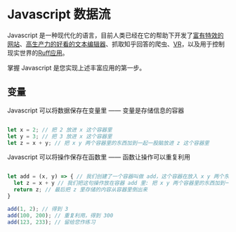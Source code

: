 # Javascript 数据流

Javascript 是一种现代化的语言，目前人类已经在它的帮助下开发了[富有特效的网站](http://www.kikk.be/2015)、[高生产力的好看的文本编辑器](https://www.zhihu.com/question/29984607)、抓取知乎回答的爬虫、[VR](https://techcrunch.com/2016/10/06/oculus-webvr/)，以及用于控制现实世界的[Ruff应用](https://github.com/RuffApps/Apps)。
  
掌握 Javascript 是您实现上述丰富应用的第一步。

## 变量

Javascript 可以将数据保存在变量里 —— 变量是存储信息的容器
  

```javascript

let x = 2; // 把 2 放进 x 这个容器里
let y = 3; // 把 3 放进 x 这个容器里
let z = x + y; // 把 x y 两个容器里的东西加到一起一股脑放进 z 这个容器里
```

Javascript 可以将操作保存在函数里 —— 函数让操作可以重复利用

```javascript

let add = (x, y) => { // 我们创建了一个容器叫做 add，这个容器在放入 x y 两个东西之后就开始进行后面的操作 =>
  let z = x + y // 我们把这句操作放在容器 add 里: 把 x y 两个容器里的东西加到一起一股脑放进 z 这个容器里
  return z; // 最后把 z 里存储的内容从容器里倒出来
}

add(1, 2); // 得到 3
add(100, 200); // 重复利用，得到 300
add(123, 233); // 留给您作练习
```
